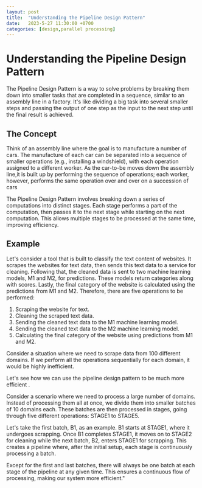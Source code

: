 ```yaml
---
layout: post
title:  "Understanding the Pipeline Design Pattern"
date:   2023-5-27 11:30:00 +0700
categories: [design,parallel processing]
---
```


# Understanding the Pipeline Design Pattern

The Pipeline Design Pattern is a way to solve problems by breaking them down into smaller tasks that are completed in a sequence, similar to an assembly line in a factory. It's like dividing a big task into several smaller steps and passing the output of one step as the input to the next step until the final result is achieved.

## The Concept

Think of an assembly line where the goal is to manufacture a number of cars. The manufacture of each car can be separated into a sequence of smaller operations (e.g., installing a windshield), with each operation assigned to a different worker. As the car-to-be moves down the assembly line,it is built up by performing the sequence of operations; each worker, however, performs the same operation over and over on a succession of cars​


The Pipeline Design Pattern involves breaking down a series of computations into distinct stages. Each stage performs a part of the computation, then passes it to the next stage while starting on the next computation. This allows multiple stages to be processed at the same time, improving efficiency.


## Example 
Let's consider a tool that is built to classify the text content of websites. It scrapes the websites for text data, then sends this text data to a service for cleaning. Following that, the cleaned data is sent to two machine learning models, M1 and M2, for predictions. These models return categories along with scores. Lastly, the final category of the website is calculated using the predictions from M1 and M2. Therefore, there are five operations to be performed:

1. Scraping the website for text.
2. Cleaning the scraped text data.
3. Sending the cleaned text data to the M1 machine learning model.
4. Sending the cleaned text data to the M2 machine learning model.
5. Calculating the final category of the website using predictions from M1 and M2.

Consider a situation where we need to scrape data from 100 different domains. If we perform all the operations sequentially for each domain, it would be highly inefficient.

 Let's see how we can use the pipeline design pattern to be much more efficient . 
 
 Consider a scenario where we need to process a large number of domains. Instead of processing them all at once, we divide them into smaller batches of 10 domains each. These batches are then processed in stages, going through five different operations: STAGE1 to STAGE5. 

Let's take the first batch, B1, as an example. B1 starts at STAGE1, where it undergoes scrapping. Once B1 completes STAGE1, it moves on to STAGE2 for cleaning while the next batch, B2, enters STAGE1 for scrapping. This creates a pipeline where, after the initial setup, each stage is continuously processing a batch. 

Except for the first and last batches, there will always be one batch at each stage of the pipeline at any given time. This ensures a continuous flow of processing, making our system more efficient."

